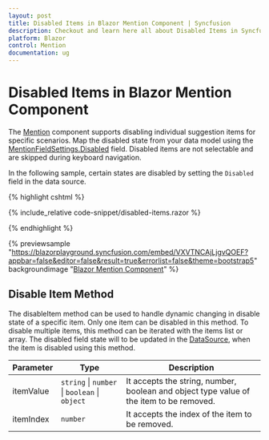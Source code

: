 ```yaml
---
layout: post
title: Disabled Items in Blazor Mention Component | Syncfusion
description: Checkout and learn here all about Disabled Items in Syncfusion Blazor Mention component and much more.
platform: Blazor
control: Mention
documentation: ug
---
```


# Disabled Items in Blazor Mention Component

The [Mention](https://help.syncfusion.com/cr/blazor/Syncfusion.Blazor.DropDowns.SfMention-1.html) component supports disabling individual suggestion items for specific scenarios. Map the disabled state from your data model using the [MentionFieldSettings.Disabled](https://help.syncfusion.com/cr/blazor/Syncfusion.Blazor.DropDowns.MentionFieldSettings.html#Syncfusion_Blazor_DropDowns_MentionFieldSettings_Disabled) field. Disabled items are not selectable and are skipped during keyboard navigation.

In the following sample, certain states are disabled by setting the `Disabled` field in the data source.

{% highlight cshtml %}

{% include_relative code-snippet/disabled-items.razor %}

{% endhighlight %}

{% previewsample "https://blazorplayground.syncfusion.com/embed/VXVTNCAjLjgvQOEF?appbar=false&editor=false&result=true&errorlist=false&theme=bootstrap5" backgroundimage "[Blazor Mention Component](images/blazor-mention.png)" %}

## Disable Item Method

The disableItem method can be used to handle dynamic changing in disable state of a specific item. Only one item can be disabled in this method. To disable multiple items, this method can be iterated with the items list or array. The disabled field state will to be updated in the [DataSource](https://help.syncfusion.com/cr/blazor/Syncfusion.Blazor.DropDowns.SfDropDownBase-1.html#Syncfusion_Blazor_DropDowns_SfDropDownBase_1_DataSource), when the item is disabled using this method.

| Parameter | Type | Description |
|------|------|------|
| itemValue | <code>string</code> \| <code>number</code> \| <code>boolean</code> \| <code>object</code> | It accepts the string, number, boolean and object type value of the item to be removed. |
| itemIndex | <code>number</code> | It accepts the index of the item to be removed. |

